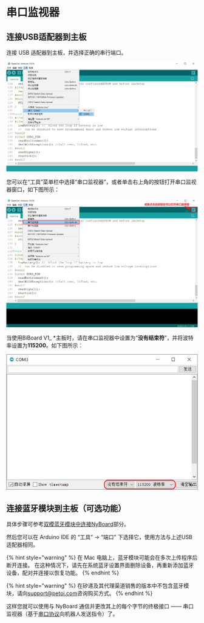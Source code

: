 # 串口监视器

## 连接USB适配器到主板

连接 USB 适配器到主板，并选择正确的串行端口。

![](../.gitbook/assets/USBserial-cn.png)

您可以在“工具”菜单栏中选择“串口监视器”，或者单击右上角的按钮打开串口监视器窗口，如下图所示：

![](../.gitbook/assets/串口监视器选项_cn.PNG)

当使用BiBoard V1\_ \*主板时，请在串口监视器中设置为“**没有结束符**”，并将波特率设置为**115200**。如下图所示：

![](../.gitbook/assets/monitor_cn.png)

## 连接蓝牙模块到主板（可选功能）

具体步骤可参考[双模蓝牙模块中连接NyBoard](https://docs.petoi.com/v/chinese/tong-xin-mo-kuai/shuang-mo-lan-ya-mo-kuai#yu-nyboard-lian-jie)部分。

然后您可以在 Arduino IDE 的 “工具” -> “端口” 下选择它，使用方法与上述USB适配器相同。

{% hint style="warning" %}
在 Mac 电脑上，蓝牙模块可能会在多次上传程序后断开连接。 在这种情况下，请先在系统蓝牙设置界面删除设备，再重新添加蓝牙设备，配对并连接以恢复功能。
{% endhint %}

{% hint style="warning" %}
在矽递及其代理渠道销售的版本中不包含蓝牙模块，请向[support@petoi.com](mailto:support@petoi.com)咨询购买方式。
{% endhint %}

这样您就可以使用与 NyBoard 通信并更改其上的每个字节的终极接口 —— 串口监视器（基于[串口协议](https://docs.petoi.com/v/chinese/chuan-kou-xie-yi)向机器人发送指令）了。
